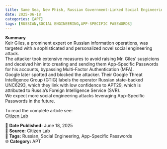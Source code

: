 ```yaml
---
title: Same Sea, New Phish, Russian Government-Linked Social Engineering Targets App-Specific Passwords
date: 2025-06-18
categories: [APT]
tags: [RUSSIAN,SOCIAL ENGINEERING,APP-SPECIFIC PASSWORDS]
---
```


**Summary**  
Keir Giles, a prominent expert on Russian information operations, was targeted with a sophisticated and personalized novel social engineering attack.  
The attacker took extensive measures to avoid raising Mr. Giles’ suspicions and deceived him into creating and sending them App-Specific Passwords for his accounts, bypassing Multi-Factor Authentication (MFA).  
Google later spotted and blocked the attacker. Their Google Threat Intelligence Group (GTIG) labels the operator Russian state-backed UNC6293, which they link with low confidence to APT29, which is attributed to Russia’s Foreign Intelligence Service (SVR).  
We expect more social engineering attacks leveraging App-Specific Passwords in the future.  

To read the complete article see:  
[Citizen Lab](https://citizenlab.ca/2025/06/russian-government-linked-social-engineering-targets-app-specific-passwords/)  

📅 **Date Published:** June 18, 2025  
📰 **Source:** Citizen Lab  
🛑 **Tags:** Russian, Social Engineering, App-Specific Passwords  
🌐 **Category:** APT  

